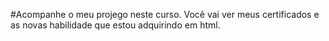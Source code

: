 #Acompanhe o meu projego neste curso.
Você vai ver meus certificados e as novas habilidade que estou adquirindo em html.
